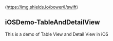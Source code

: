 (https://img.shields.io/bower/l/swift)
## iOSDemo-TableAndDetailView
This is a demo of Table View and Detail View in iOS


